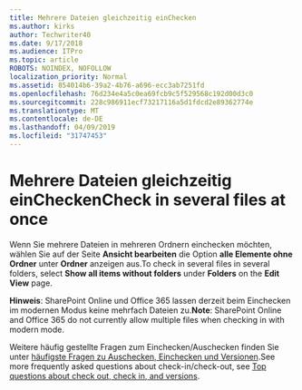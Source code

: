 ```yaml
---
title: Mehrere Dateien gleichzeitig einChecken
ms.author: kirks
author: Techwriter40
ms.date: 9/17/2018
ms.audience: ITPro
ms.topic: article
ROBOTS: NOINDEX, NOFOLLOW
localization_priority: Normal
ms.assetid: 854014b6-39a2-4b76-a696-ecc3ab7251fd
ms.openlocfilehash: 76d234e4a5c0ea69fcb9c5f529568c192d00d3c0
ms.sourcegitcommit: 228c986911ecf73217116a5d1fdcd2e89362774e
ms.translationtype: MT
ms.contentlocale: de-DE
ms.lasthandoff: 04/09/2019
ms.locfileid: "31747453"
---
```

# <a name="check-in-several-files-at-once"></a><span data-ttu-id="f0827-102">Mehrere Dateien gleichzeitig einChecken</span><span class="sxs-lookup"><span data-stu-id="f0827-102">Check in several files at once</span></span>

<span data-ttu-id="f0827-103">Wenn Sie mehrere Dateien in mehreren Ordnern einchecken möchten, wählen Sie auf der Seite **Ansicht bearbeiten** die Option **alle Elemente ohne Ordner** unter **Ordner** anzeigen aus.</span><span class="sxs-lookup"><span data-stu-id="f0827-103">To check in several files in several folders, select **Show all items without folders** under **Folders** on the **Edit View** page.</span></span> 
  
 <span data-ttu-id="f0827-104">**Hinweis**: SharePoint Online und Office 365 lassen derzeit beim Einchecken im modernen Modus keine mehrfach Dateien zu.</span><span class="sxs-lookup"><span data-stu-id="f0827-104">**Note**: SharePoint Online and Office 365 do not currently allow multiple files when checking in with modern mode.</span></span> 
  
<span data-ttu-id="f0827-105">Weitere häufig gestellte Fragen zum Einchecken/Auschecken finden Sie unter [häufigste Fragen zu Auschecken, Einchecken und Versionen](https://go.microsoft.com/fwlink/?linkid=2018786).</span><span class="sxs-lookup"><span data-stu-id="f0827-105">See more frequently asked questions about check-in/check-out, see [Top questions about check out, check in, and versions](https://go.microsoft.com/fwlink/?linkid=2018786).</span></span>
  

